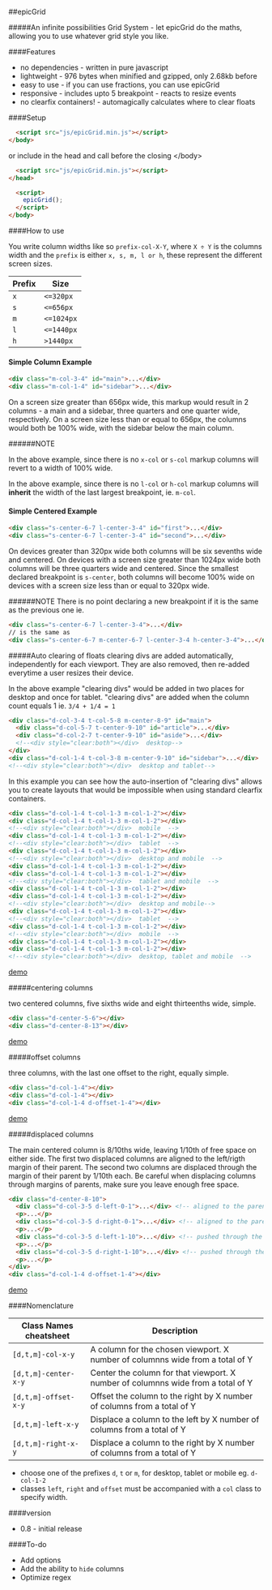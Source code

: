 ##epicGrid

#####An infinite possibilities Grid System - let epicGrid do the maths, allowing you to use whatever grid style you like.

####Features 
* no dependencies - written in pure javascript
* lightweight - 976 bytes when minified and gzipped, only 2.68kb before
* easy to use - if you can use fractions, you can use epicGrid
* responsive - includes upto 5 breakpoint - reacts to resize events
* no clearfix containers! - automagically calculates where to clear floats

####Setup
```html
  <script src="js/epicGrid.min.js"></script>
</body>
```
or include in the head and call before the closing &lt;/body&gt;
```html
  <script src="js/epicGrid.min.js"></script>
</head>

  <script>
    epicGrid();
  </script>
</body>
```
####How to use

You write column widths like so `prefix-col-X-Y`, where `X ÷ Y` is the columns width and the `prefix` is either `x, s, m, l or h`, these represent the different screen sizes.

Prefix | Size
-------|-----
`x`| `<=320px`
`s`| `<=656px`
`m`| `<=1024px`
`l`| `<=1440px`
`h`| `>1440px`

#### Simple Column Example

```html
<div class="m-col-3-4" id="main">...</div>
<div class="m-col-1-4" id="sidebar">...</div>
```

On a screen size greater than 656px wide, this markup would result in 2 columns - a main and a sidebar, three quarters and one quarter wide, respectively. On a screen size less than or equal to 656px, the columns would both be 100% wide, with the sidebar below the main column.

######NOTE

In the above example, since there is no `x-col` or `s-col` markup columns will revert to a width of 100% wide.

In the above example, since there is no `l-col` or `h-col` markup columns will **inherit** the width of the last largest breakpoint, ie. `m-col`.

#### Simple Centered Example

```html
<div class="s-center-6-7 l-center-3-4" id="first">...</div>
<div class="s-center-6-7 l-center-3-4" id="second">...</div>
```

On devices greater than 320px wide both columns will be six sevenths wide and centered. On devices with a screen size greater than 1024px wide both columns will be three quarters wide and centered. Since the smallest declared breakpoint is `s-center`, both columns will become 100% wide on devices with a screen size less than or equal to 320px wide.

######NOTE
There is no point declaring a new breakpoint if it is the same as the previous one ie.
```html
<div class="s-center-6-7 l-center-3-4">...</div>
// is the same as
<div class="s-center-6-7 m-center-6-7 l-center-3-4 h-center-3-4">...</div>
```



#####Auto clearing of floats
clearing divs are added automatically, independently for each viewport. They are also removed, then re-added everytime a user resizes their device.

In the above example "clearing divs" would be added in two places for desktop and once for tablet.
"clearing divs" are added when the column count equals 1 ie. `3/4 + 1/4 = 1`

```html
<div class="d-col-3-4 t-col-5-8 m-center-8-9" id="main">
  <div class="d-col-5-7 t-center-9-10" id="article">...</div>
  <div class="d-col-2-7 t-center-9-10" id="aside">...</div>
  <!--<div style="clear:both"></div>  desktop-->
</div>
<div class="d-col-1-4 t-col-3-8 m-center-9-10" id="sidebar">...</div>
<!--<div style="clear:both"></div>  desktop and tablet-->
```

In this example you can see how the auto-insertion of "clearing divs" allows you to create layouts that would be impossible when using standard clearfix containers.

```html
<div class="d-col-1-4 t-col-1-3 m-col-1-2"></div>
<div class="d-col-1-4 t-col-1-3 m-col-1-2"></div>
<!--<div style="clear:both"></div>  mobile  -->
<div class="d-col-1-4 t-col-1-3 m-col-1-2"></div>
<!--<div style="clear:both"></div>  tablet  -->
<div class="d-col-1-4 t-col-1-3 m-col-1-2"></div>
<!--<div style="clear:both"></div>  desktop and mobile  -->
<div class="d-col-1-4 t-col-1-3 m-col-1-2"></div>
<div class="d-col-1-4 t-col-1-3 m-col-1-2"></div>
<!--<div style="clear:both"></div>  tablet and mobile  -->
<div class="d-col-1-4 t-col-1-3 m-col-1-2"></div>
<div class="d-col-1-4 t-col-1-3 m-col-1-2"></div>
<!--<div style="clear:both"></div>  desktop and mobile-->
<div class="d-col-1-4 t-col-1-3 m-col-1-2"></div>
<!--<div style="clear:both"></div>  tablet  -->
<div class="d-col-1-4 t-col-1-3 m-col-1-2"></div>
<!--<div style="clear:both"></div>  mobile  -->
<div class="d-col-1-4 t-col-1-3 m-col-1-2"></div>
<div class="d-col-1-4 t-col-1-3 m-col-1-2"></div>
<!--<div style="clear:both"></div>  desktop, tablet and mobile  -->
```
[demo](http://codepen.io/zhirkovski/full/yyKZxQ/)

#####centering columns

two centered columns, five sixths wide and eight thirteenths wide, simple.

```html
<div class="d-center-5-6"></div>
<div class="d-center-8-13"></div>
```
[demo](http://codepen.io/zhirkovski/pen/GgxzXm)


#####offset columns

three columns, with the last one offset to the right, equally simple.

```html
<div class="d-col-1-4"></div>
<div class="d-col-1-4"></div>
<div class="d-col-1-4 d-offset-1-4"></div>
```
[demo](http://codepen.io/zhirkovski/pen/KwoJeB)


#####displaced columns

The main centered column is 8/10ths wide, leaving 1/10th of free space on either side.
The first two displaced columns are aligned to the left/rigth margin of their parent.
The second two columns are displaced through the margin of their parent by 1/10th each.
Be careful when displacing columns through margins of parents, make sure you leave enough free space.

```html
<div class="d-center-8-10">
  <div class="d-col-3-5 d-left-0-1">...</div> <!-- aligned to the parent's left margin -->
  <p>...</p>
  <div class="d-col-3-5 d-right-0-1">...</div> <!-- aligned to the parent's right margin -->
  <p>...</p>
  <div class="d-col-3-5 d-left-1-10">...</div> <!-- pushed through the parent's left margin -->
  <p>...</p>
  <div class="d-col-3-5 d-right-1-10">...</div> <!-- pushed through the parent's right margin -->
  <p>...</p>
</div>
<div class="d-col-1-4 d-offset-1-4"></div>
```
[demo](http://codepen.io/zhirkovski/full/jEzdXv/)

####Nomenclature

Class Names cheatsheet | Description
-----------------------------|------------
`[d,t,m]-col-x-y`  | A column for the chosen viewport. X number of columnns wide from a total of Y
`[d,t,m]-center-x-y` | Center the column for that viewport. X number of columnns wide from a total of Y
`[d,t,m]-offset-x-y` | Offset the column to the right by X number of columns from a total of Y
`[d,t,m]-left-x-y` | Displace a column to the left by X number of columns from a total of Y
`[d,t,m]-right-x-y` | Displace a column to the right by X number of columns from a total of Y

* choose one of the prefixes `d`, `t` or `m`, for desktop, tablet or mobile eg. `d-col-1-2`
* classes `left`, `right` and `offset` must be accompanied with a `col` class to specify width.


####version

* 0.8 - initial release


####To-do

* Add options
* Add the ability to `hide` columns
* Optimize regex
